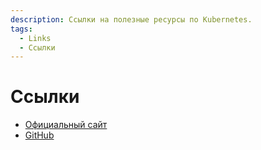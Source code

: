 ```yaml
---
description: Ссылки на полезные ресурсы по Kubernetes.
tags:
  - Links
  - Ссылки
---
```


# Ссылки

* [Официальный сайт](https://kubernetes.io/)
* [GitHub](https://github.com/kubernetes/kubernetes)
